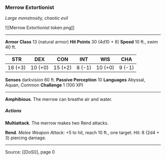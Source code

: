 ### Merrow Extortionist
_Large monstrosity, chaotic evil_

![[Merrow Extortionist token.png]]


---

**Armor Class** 13 (natural armor)
**Hit Points** 30 (4d10 + 8)
**Speed** 10 ft., swim 40 ft.

| STR     | DEX     | CON     | INT     | WIS     | CHA     |
|---------|---------|---------|---------|---------|---------|
| 16 (+3) | 10 (+0) | 15 (+2) | 8 (-1) | 10 (+0) | 9 (-1) |

**Senses** darkvision 60 ft.
**Passive Perception** 10
**Languages** Abyssal, Aquan, Common
**Challenge** 1 (100 XP)

---

**Amphibious**. The merrow can breathe air and water.

##### Actions
**Multiattack**. The merrow makes two Rend attacks.

**Rend**. _Melee Weapon Attack:_ +5 to hit, reach 10 ft., one target. Hit: 8 (2d4 + 3) piercing damage.


---

Source: [[DoSI]], page 0